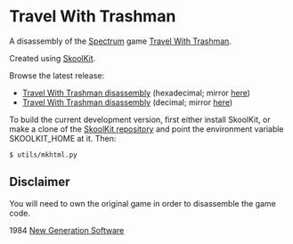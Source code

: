 Travel With Trashman
====================

A disassembly of the [Spectrum](https://en.wikipedia.org/wiki/ZX_Spectrum) game
[Travel With Trashman](https://en.wikipedia.org/wiki/Trashman_(video_game)).

Created using [SkoolKit](https://skoolkit.ca).

Browse the latest release:

* [Travel With Trashman disassembly](https://pobtastic.github.io/travelwithtrashman/) (hexadecimal; mirror [here](http://skoolkit.arcadegeek.co.uk/twt/))
* [Travel With Trashman disassembly](https://pobtastic.github.io/travelwithtrashman/dec/) (decimal; mirror [here](http://skoolkit.arcadegeek.co.uk/twt/dec/))

To build the current development version, first either install SkoolKit, or
make a clone of the [SkoolKit repository](https://github.com/skoolkid/skoolkit)
and point the environment variable SKOOLKIT_HOME at it. Then:

    $ utils/mkhtml.py

Disclaimer
----------

You will need to own the original game in order to disassemble the game code.

1984 [New Generation Software](https://en.wikipedia.org/wiki/New_Generation_Software)
